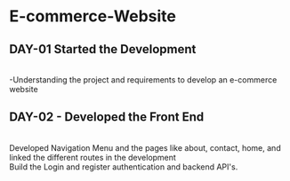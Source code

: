 # E-commerce-Website

## DAY-01 Started the Development

<br> -Understanding the project and requirements to develop an e-commerce website<br>

## DAY-02 - Developed the Front End

<br>Developed Navigation Menu and the pages like about, contact, home, and linked the different routes in the development<br>
Build the Login and register authentication and backend API's.<br>
